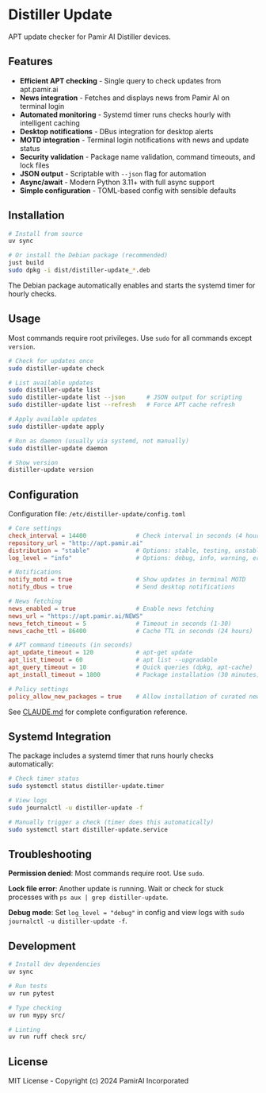 # Distiller Update

APT update checker for Pamir AI Distiller devices.

## Features

- **Efficient APT checking** - Single query to check updates from apt.pamir.ai
- **News integration** - Fetches and displays news from Pamir AI on terminal login
- **Automated monitoring** - Systemd timer runs checks hourly with intelligent caching
- **Desktop notifications** - DBus integration for desktop alerts
- **MOTD integration** - Terminal login notifications with news and update status
- **Security validation** - Package name validation, command timeouts, and lock files
- **JSON output** - Scriptable with `--json` flag for automation
- **Async/await** - Modern Python 3.11+ with full async support
- **Simple configuration** - TOML-based config with sensible defaults

## Installation

```bash
# Install from source
uv sync

# Or install the Debian package (recommended)
just build
sudo dpkg -i dist/distiller-update_*.deb
```

The Debian package automatically enables and starts the systemd timer for hourly checks.

## Usage

Most commands require root privileges. Use `sudo` for all commands except `version`.

```bash
# Check for updates once
sudo distiller-update check

# List available updates
sudo distiller-update list
sudo distiller-update list --json      # JSON output for scripting
sudo distiller-update list --refresh   # Force APT cache refresh

# Apply available updates
sudo distiller-update apply

# Run as daemon (usually via systemd, not manually)
sudo distiller-update daemon

# Show version
distiller-update version
```

## Configuration

Configuration file: `/etc/distiller-update/config.toml`

```toml
# Core settings
check_interval = 14400              # Check interval in seconds (4 hours)
repository_url = "http://apt.pamir.ai"
distribution = "stable"             # Options: stable, testing, unstable
log_level = "info"                  # Options: debug, info, warning, error

# Notifications
notify_motd = true                  # Show updates in terminal MOTD
notify_dbus = true                  # Send desktop notifications

# News fetching
news_enabled = true                 # Enable news fetching
news_url = "https://apt.pamir.ai/NEWS"
news_fetch_timeout = 5              # Timeout in seconds (1-30)
news_cache_ttl = 86400              # Cache TTL in seconds (24 hours)

# APT command timeouts (in seconds)
apt_update_timeout = 120            # apt-get update
apt_list_timeout = 60               # apt list --upgradable
apt_query_timeout = 10              # Quick queries (dpkg, apt-cache)
apt_install_timeout = 1800          # Package installation (30 minutes)

# Policy settings
policy_allow_new_packages = true    # Allow installation of curated new packages
```

See [CLAUDE.md](CLAUDE.md) for complete configuration reference.

## Systemd Integration

The package includes a systemd timer that runs hourly checks automatically:

```bash
# Check timer status
sudo systemctl status distiller-update.timer

# View logs
sudo journalctl -u distiller-update -f

# Manually trigger a check (timer does this automatically)
sudo systemctl start distiller-update.service
```

## Troubleshooting

**Permission denied**: Most commands require root. Use `sudo`.

**Lock file error**: Another update is running. Wait or check for stuck processes with `ps aux | grep distiller-update`.

**Debug mode**: Set `log_level = "debug"` in config and view logs with `sudo journalctl -u distiller-update -f`.

## Development

```bash
# Install dev dependencies
uv sync

# Run tests
uv run pytest

# Type checking
uv run mypy src/

# Linting
uv run ruff check src/
```

## License

MIT License - Copyright (c) 2024 PamirAI Incorporated
